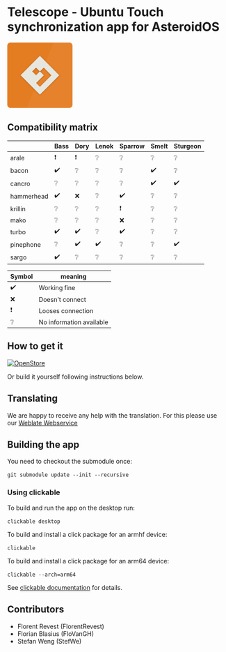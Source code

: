 # Telescope - Ubuntu Touch synchronization app for AsteroidOS

<img src="assets/icon.png" width="150" />

## Compatibility matrix

|               | Bass | Dory | Lenok | Sparrow | Smelt | Sturgeon |
| ------------- | ---- | ---- | ------- | ------- | ----- | -------- |
| arale         | ❗    | ❗    | ❔     | ❔       | ❔     | ❔        |
| bacon         | ✔️    | ❔    | ❔     | ❔       | ✔️     | ❔        |
| cancro        | ❔    | ❔    | ❔     | ❔       | ✔️     | ✔️        |
| hammerhead    | ✔️    | ❌    | ❔     | ✔️       | ❔     | ❔        |
| krillin       | ❔    | ❔    | ❔     | ❗       | ❔     | ❔        |
| mako          | ❔    | ❔    | ❔     | ❌       | ❔     | ❔        |
| turbo         | ✔️    | ✔️    | ❔     | ✔️       | ❔     | ❔        |
| pinephone     | ❔    | ✔️    | ✔️     | ❔       | ❔     | ✔️        |
| sargo         | ✔️    | ❔    | ❔     | ❔       | ❔     | ❔        |


| Symbol | meaning                  |
| ------ | ------------------------ |
|  ✔️     | Working fine             |
|  ❌     | Doesn't connect          |
|  ❗     | Looses connection        |
|  ❔     | No information available |

## How to get it

[![OpenStore](https://open-store.io/badges/en_US.png)](https://open-store.io/app/telescope.asteroidos)

Or build it yourself following instructions below.

## Translating

We are happy to receive any help with the translation. For this please use our [Weblate Webservice](https://hosted.weblate.org/projects/asteroidos/telescope/)

## Building the app

You need to checkout the submodule once:

    git submodule update --init --recursive

### Using clickable
To build and run the app on the desktop run:

```
clickable desktop
```
To build and install a click package for an armhf device:

```
clickable
```
To build and install a click package for an arm64 device:

```
clickable --arch=arm64
```

See [clickable documentation](http://clickable.bhdouglass.com/en/latest/) for details.


## Contributors

- Florent Revest (FlorentRevest)
- Florian Blasius (FloVanGH)
- Stefan Weng (StefWe)
